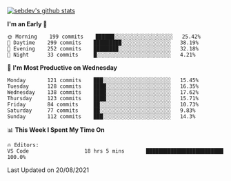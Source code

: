 [![sebdev's github stats](https://github-readme-stats.vercel.app/api?username=sebdeveloper6952&theme=vue-dark)](https://github.com/anuraghazra/github-readme-stats)
<!--START_SECTION:waka-->
**I'm an Early 🐤** 

```text
🌞 Morning    199 commits    ██████░░░░░░░░░░░░░░░░░░░   25.42% 
🌆 Daytime    299 commits    █████████░░░░░░░░░░░░░░░░   38.19% 
🌃 Evening    252 commits    ████████░░░░░░░░░░░░░░░░░   32.18% 
🌙 Night      33 commits     █░░░░░░░░░░░░░░░░░░░░░░░░   4.21%

```
📅 **I'm Most Productive on Wednesday** 

```text
Monday       121 commits    ███░░░░░░░░░░░░░░░░░░░░░░   15.45% 
Tuesday      128 commits    ████░░░░░░░░░░░░░░░░░░░░░   16.35% 
Wednesday    138 commits    ████░░░░░░░░░░░░░░░░░░░░░   17.62% 
Thursday     123 commits    ████░░░░░░░░░░░░░░░░░░░░░   15.71% 
Friday       84 commits     ██░░░░░░░░░░░░░░░░░░░░░░░   10.73% 
Saturday     77 commits     ██░░░░░░░░░░░░░░░░░░░░░░░   9.83% 
Sunday       112 commits    ███░░░░░░░░░░░░░░░░░░░░░░   14.3%

```


📊 **This Week I Spent My Time On** 

```text
🔥 Editors: 
VS Code                  18 hrs 5 mins       █████████████████████████   100.0%

```


 Last Updated on 20/08/2021
<!--END_SECTION:waka-->
